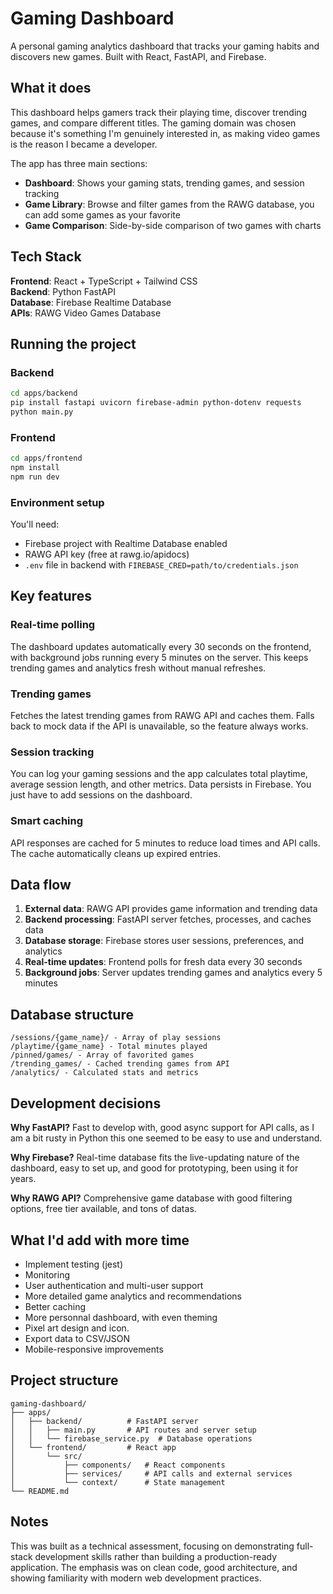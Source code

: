 # Gaming Dashboard

A personal gaming analytics dashboard that tracks your gaming habits and discovers new games. Built with React, FastAPI, and Firebase.

## What it does

This dashboard helps gamers track their playing time, discover trending games, and compare different titles.
The gaming domain was chosen because it's something I'm genuinely interested in, as making video games is the reason I became a developer.

The app has three main sections:
- **Dashboard**: Shows your gaming stats, trending games, and session tracking
- **Game Library**: Browse and filter games from the RAWG database, you can add some games as your favorite
- **Game Comparison**: Side-by-side comparison of two games with charts

## Tech Stack

**Frontend**: React + TypeScript + Tailwind CSS  
**Backend**: Python FastAPI  
**Database**: Firebase Realtime Database  
**APIs**: RAWG Video Games Database  

## Running the project

### Backend
```bash
cd apps/backend
pip install fastapi uvicorn firebase-admin python-dotenv requests
python main.py
```

### Frontend  
```bash
cd apps/frontend
npm install
npm run dev
```

### Environment setup
You'll need:
- Firebase project with Realtime Database enabled
- RAWG API key (free at rawg.io/apidocs)
- `.env` file in backend with `FIREBASE_CRED=path/to/credentials.json`

## Key features

### Real-time polling
The dashboard updates automatically every 30 seconds on the frontend, with background jobs running every 5 minutes on the server. This keeps trending games and analytics fresh without manual refreshes.

### Trending games
Fetches the latest trending games from RAWG API and caches them. Falls back to mock data if the API is unavailable, so the feature always works.

### Session tracking
You can log your gaming sessions and the app calculates total playtime, average session length, and other metrics. Data persists in Firebase. You just have to add sessions on the dashboard.

### Smart caching
API responses are cached for 5 minutes to reduce load times and API calls. The cache automatically cleans up expired entries.

## Data flow

1. **External data**: RAWG API provides game information and trending data
2. **Backend processing**: FastAPI server fetches, processes, and caches data
3. **Database storage**: Firebase stores user sessions, preferences, and analytics
4. **Real-time updates**: Frontend polls for fresh data every 30 seconds
5. **Background jobs**: Server updates trending games and analytics every 5 minutes

## Database structure

```
/sessions/{game_name}/ - Array of play sessions
/playtime/{game_name} - Total minutes played  
/pinned/games/ - Array of favorited games
/trending_games/ - Cached trending games from API
/analytics/ - Calculated stats and metrics
```

## Development decisions

**Why FastAPI?** Fast to develop with, good async support for API calls, as I am a bit rusty in Python this one seemed to be easy to use and understand.

**Why Firebase?** Real-time database fits the live-updating nature of the dashboard, easy to set up, and good for prototyping, been using it for years.

**Why RAWG API?** Comprehensive game database with good filtering options, free tier available, and tons of datas.

## What I'd add with more time

- Implement testing (jest)
- Monitoring
- User authentication and multi-user support
- More detailed game analytics and recommendations
- Better caching
- More personnal dashboard, with even theming
- Pixel art design and icon.
- Export data to CSV/JSON
- Mobile-responsive improvements

## Project structure

```
gaming-dashboard/
├── apps/
│   ├── backend/          # FastAPI server
│   │   ├── main.py       # API routes and server setup
│   │   └── firebase_service.py  # Database operations
│   └── frontend/         # React app
│       └── src/
│           ├── components/   # React components
│           ├── services/     # API calls and external services
│           └── context/      # State management
└── README.md
```

## Notes

This was built as a technical assessment, focusing on demonstrating full-stack development skills rather than building a production-ready application. The emphasis was on clean code, good architecture, and showing familiarity with modern web development practices.
